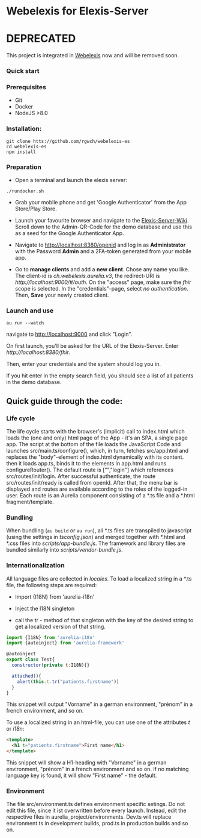 # Webelexis for Elexis-Server 

# DEPRECATED

This project is integrated in [Webelexis](https://github.com/rgwch/webelexis) now and will be removed soon.


### Quick start

### Prerequisites

* Git
* Docker
* NodeJS >8.0

### Installation:

```
git clone htts://github.com/rgwch/webelexis-es
cd webelexis-es
npm install
```

### Preparation

* Open a terminal and launch the elexis server:

```
./rundocker.sh
```

* Grab your mobile phone and get 'Google Authenticator' from the App Store/Play Store.

* Launch your favourite browser and navigate to the [Elexis-Server-Wiki](https://github.com/elexis/elexis-server/wiki/SMART-on-FHIR). Scroll down to the Admin-QR-Code for the demo database and use this as a seed for the Google Authenticator App.


* Navigate to <http://localhost:8380/openid> and log in as **Administrator** with the Password **Admin** and a 2FA-token generated from your mobile app.

* Go to **manage clients** and add a **new client**. Chose any name you like. The client-id is *ch.webelexis.aurelia.v3*, the redirect-URI is *http://localhost:9000/#/auth*. On the "access" page, make sure
the *fhir* scope is selected. In the "credentials"-page, select *no authentication*. Then, **Save** your newly created client.



### Launch and use

```
au run --watch
``` 

navigate to <http://localhost:9000> and click "Login".

On first launch, you'll be asked for the URL of the Elexis-Server. Enter *http://localhost:8380/fhir*.

Then, enter your credentials and the system should log you in.

If you hit enter in the empty search field, you should see a list of all patients in the demo database.


## Quick guide through the code:

### Life cycle

The life cycle starts with the browser's (implicit) call to index.html which loads the (one and only) html page of the App - it's an SPA, a single page app. The script at the bottom of the file loads the JavaScript Code and launches src/main.ts/configure(), which, in turn, fetches src/app.html and replaces the "body"-element of index.html dynamically with its content. then it loads app.ts, binds it to the elements in app.html and runs configureRouter(). The default route is ["","login"] which references src/routes/init/login. After successful authenticate, the route src/routes/init/ready is called from openId. After that, the menu bar is displayed and routes are available according to the roles of the logged-in user. Each route is an Aurelia component consisting of a *.ts file and a *.html fragment/template.

### Bundling

When bundling (`au build` or `au run`), all *.ts files are transpiled to javascript (using the settings in *tsconfig.json*) and merged together with *.html and *.css files into *scripts/app-bundle.js*. The framework and library files are bundled similarly into *scripts/vendor-bundle.js*.

### Internationalization

All language files are collected in *locales*. To load a localized string in a *.ts file, the following steps are required:

* Import {I18N} from 'aurelia-i18n'

* Inject the I18N singleton

* call the tr - method of that singleton with the key of the desired string to get a localized version of that string.

```javascript
import {I18N} from 'aurelia-i18n'
import {autoinject} from 'aurelia-framework'

@autoinject
export class Test{
  constructor(private t:I18N){}

  attached(){
    alert(this.t.tr("patients.firstname"))
  }
}
```
This snippet will output "Vorname" in a german environment, "prénom" in a french environment, and so on.

To use a localized string in an html-file, you can use one of the attributes *t* or *i18n*:

```html
<template>
  <h1 t="patients.firstname">First name</h1>
</template>
```

This snippet will show a H1-heading with "Vorname" in a german environment, "prénom" in a french environment and so on.
If no matching language key is found, it will show "First name" - the default.

### Environment

The file src/environment.ts defines environment specific setings. Do not edit this file, since it ist overwritten before every launch. Instead, edit the respective files in aurelia_project/environments. Dev.ts will replace environment.ts in development builds, prod.ts in production builds and so on.
